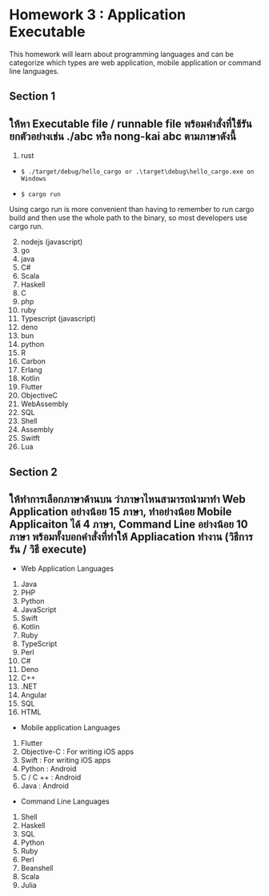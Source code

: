 # Homework 3 : Application Executable 

This homework will learn about programming languages and can be categorize which types are web application, mobile application or command line languages.  

Section 1
---
ให้หา Executable file / runnable file พร้อมคำสั่งที่ใช้รัน ยกตัวอย่างเช่น ./abc หรือ nong-kai abc ตามภาษาดังนี้
-

1. rust

- `$ ./target/debug/hello_cargo or .\target\debug\hello_cargo.exe on Windows`

- `$ cargo run`

Using cargo run is more convenient than having to remember to run cargo build and then use the whole path to the binary, so most developers use cargo run.

2. nodejs (javascript)
3. go
4. java
5. C#
6. Scala
7. Haskell
8. C
9. php
10. ruby
11. Typescript (javascript)
12. deno
13. bun
14. python
15. R
16. Carbon
17. Erlang
18. Kotlin
19. Flutter
20. ObjectiveC
21. WebAssembly
22. SQL
23. Shell
24. Assembly
25. Switft
26. Lua

Section 2
---

ให้ทำการเลือกภาษาด้านบน ว่าภาษาไหนสามารถนำมาทำ Web Application อย่างน้อย 15 ภาษา, ทำอย่างน้อย Mobile Applicaiton ได้ 4 ภาษา, Command Line อย่างน้อย 10 ภาษา พร้อมทั้งบอกคำสั่งที่ทำให้ Appliacation ทำงาน (วิธีการรัน / วิธี execute)
-

- Web Application Languages

1. Java
2. PHP
3. Python
4. JavaScript
5. Swift
6. Kotlin
7. Ruby
8. TypeScript
9. Perl
10. C#
11. Deno
12. C++
13. .NET
14. Angular
15. SQL
16. HTML

- Mobile application Languages

1. Flutter
2. Objective-C : For writing iOS apps
3. Swift : For writing iOS apps
4. Python : Android
5. C / C ++ : Android
6. Java : Android

- Command Line Languages

1. Shell
2. Haskell
3. SQL
4. Python
5. Ruby
6. Perl
8. Beanshell
9. Scala
10. Julia